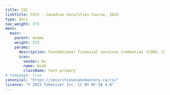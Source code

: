 ```yaml
---
title: CSC
linkTitle: CSC® - Canadian Securities Course, 2025
type: docs
nav_weight: 373
menu:
  main:
    parent: exams
    weight: 373
    params:
      description: Foundational financial services credential (CIRO, CSI)
      icon:
        vendor: bs
        name: book
        className: text-primary
# homepage: true
canonical: "https://securitiesexamsmastery.ca/csc"
license: "© 2023 Tokenizer Inc. CC BY-NC-SA 4.0"
---
```


